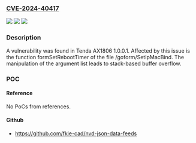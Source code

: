 ### [CVE-2024-40417](https://cve.mitre.org/cgi-bin/cvename.cgi?name=CVE-2024-40417)
![](https://img.shields.io/static/v1?label=Product&message=n%2Fa&color=blue)
![](https://img.shields.io/static/v1?label=Version&message=n%2Fa&color=blue)
![](https://img.shields.io/static/v1?label=Vulnerability&message=n%2Fa&color=brighgreen)

### Description

A vulnerability was found in Tenda AX1806 1.0.0.1. Affected by this issue is the function formSetRebootTimer of the file /goform/SetIpMacBind. The manipulation of the argument list leads to stack-based buffer overflow.

### POC

#### Reference
No PoCs from references.

#### Github
- https://github.com/fkie-cad/nvd-json-data-feeds

